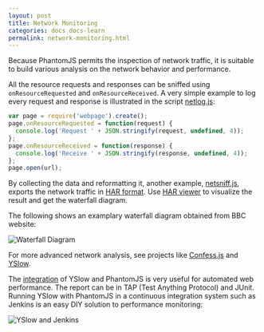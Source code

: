 ```yaml
---
layout: post
title: Network Monitoring
categories: docs docs-learn
permalink: network-monitoring.html
---
```


Because PhantomJS permits the inspection of network traffic, it is suitable to build various analysis on the network behavior and performance.

All the resource requests and responses can be sniffed using `onResourceRequested` and `onResourceReceived`. A very simple example to log every request and response is illustrated in the script [netlog.js](https://github.com/ariya/phantomjs/blob/master/examples/netlog.js):

```javascript
var page = require('webpage').create();
page.onResourceRequested = function(request) {
  console.log('Request ' + JSON.stringify(request, undefined, 4));
};
page.onResourceReceived = function(response) {
  console.log('Receive ' + JSON.stringify(response, undefined, 4));
};
page.open(url);
```

By collecting the data and reformatting it, another example, [netsniff.js](https://github.com/ariya/phantomjs/blob/master/examples/netsniff.js), exports the network traffic in [HAR format](http://www.softwareishard.com/blog/har-12-spec). Use [HAR viewer](http://www.softwareishard.com/blog/har-viewer) to visualize the result and get the waterfall diagram.

The following shows an examplary waterfall diagram obtained from BBC website:

![Waterfall Diagram](https://lh6.googleusercontent.com/-xoooH5EB6EE/TgnyJ3r9sRI/AAAAAAAAB98/wYJ_VoWED34/s640/bbc-har.png)

For more advanced network analysis, see projects like [Confess.js](https://github.com/jamesgpearce/confess) and [YSlow](http://yslow.org).

The [integration](http://yslow.org/phantomjs/) of YSlow and PhantomJS is very useful for automated web performance. The report can be in TAP (Test Anything Protocol) and JUnit. Running YSlow with PhantomJS in a continuous integration system such as Jenkins is an easy DIY solution to performance monitoring:

![YSlow and Jenkins](http://i.imgur.com/PTD6j.png)
